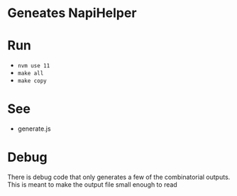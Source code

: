 Geneates NapiHelper
===


Run
===
* `nvm use 11`
* `make all`
* `make copy`

See
===
* generate.js


Debug
===
There is debug code that only generates a few of the combinatorial outputs.  This is meant to make the output file small enough to read

